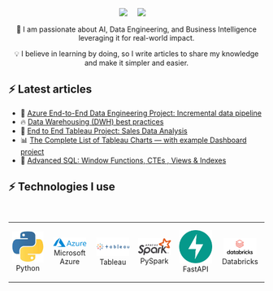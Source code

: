 
<p align="center">
  <a target="_blank" href="https://www.linkedin.com/in/rihabfeki/"><img src="https://img.shields.io/badge/LinkedIn-0077B5?style=for-the-badge&logo=linkedin&logoColor=white" /></a>&nbsp;&nbsp;&nbsp;&nbsp;
  <a href="https://rihab-feki.medium.com/"><img src="https://img.shields.io/badge/Medium-12100E?style=for-the-badge&logo=medium&logoColor=white" /></a>&nbsp;&nbsp;&nbsp;&nbsp;
</p>


<p align="center">
🎯 I am passionate about AI, Data Engineering, and Business Intelligence leveraging it for real-world impact. 
</p>

<p align="center">
💡 I believe in learning by doing, so I write articles to share my knowledge and make it simpler and easier. 
</p>


## ⚡ Latest articles

<!-- BLOG-POST-LIST:START -->
 - 💫 [Azure End-to-End Data Engineering Project: Incremental data pipeline](https://rihab-feki.medium.com/azure-end-to-end-data-engineering-project-incremental-data-pipeline-part-1-ed3e55767513)
 - 🔥 [Data Warehousing (DWH) best practices](https://rihab-feki.medium.com/data-warehousing-dwh-best-practices-ef9c61cf657d)
 - 📍 [End to End Tableau Project: Sales Data Analysis](https://rihab-feki.medium.com/end-to-end-tableau-project-how-to-build-a-sales-performance-dashboard-a6aa464c0eab)
 - 📊 [The Complete List of Tableau Charts — with example Dashboard project](https://rihab-feki.medium.com/part-iii-the-complete-list-of-tableau-charts-with-example-dashboard-1d64c1aa8e80)
 - 🔎 [Advanced SQL: Window Functions, CTEs , Views & Indexes](https://rihab-feki.medium.com/advanced-sql-window-functions-ctes-views-indexes-3909381987ba)<!-- BLOG-POST-LIST:END -->


## ⚡  Technologies I use 

<br>

<div align="center">
    <table align="center">
        <tr>
            <td align="center" width="140" height="112.43">
                <img src="./assets/icons/python.jpeg" width="65px"/>
                <br /> Python
            </td>
            <td align="center" width="140" height="112.43">
                <img src="./assets/icons/Microsoft_Azure_Logo.png" width="65px"/>
                <br /> Microsoft Azure
            </td>
            <td align="center" width="140" height="112.43">
                <img src="./assets/icons/Tableau-Logo.png" width="65px"/>
                <br /> Tableau
            </td>
            <td align="center" width="140" height="112.43">
                <img src="./assets/icons/pyspark.png" width="65px"/>
                <br /> PySpark
            </td>
            <td align="center" width="140" height="112.43">
                <img src="./assets/icons/fastapi.png" width="65px"/>
                <br /> FastAPI
            </td>
            <td align="center" width="140" height="112.43">
                <img src="./assets/icons/Databricks_Logo.png" width="65px"/>
                <br /> Databricks
            </td>
        </tr>
    </table>
</div>

<br>
